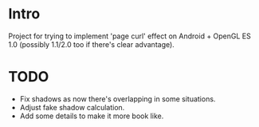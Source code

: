 Intro
=====
Project for trying to implement 'page curl' effect on Android + OpenGL ES 1.0 (possibly 1.1/2.0 too if there's clear advantage).

TODO
====
* Fix shadows as now there's overlapping in some situations.
* Adjust fake shadow calculation.
* Add some details to make it more book like.
